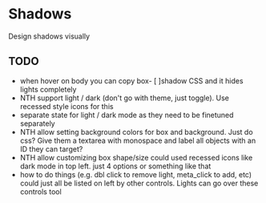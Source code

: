 # Shadows

Design shadows visually

## TODO

- when hover on body you can copy box- [ ]shadow CSS and it hides lights completely
- NTH support light / dark (don't go with theme, just toggle). Use recessed style icons for this
- separate state for light / dark mode as they need to be finetuned separately
- NTH allow setting background colors for box and background. Just do css? Give them a textarea with monospace and label all objects with an ID they can target?
- NTH allow customizing box shape/size could used recessed icons like dark mode in top left. just 4 options or something like that
- how to do things (e.g. dbl click to remove light, meta_click to add, etc) could just all be listed on left by other controls. Lights can go over these controls tool
